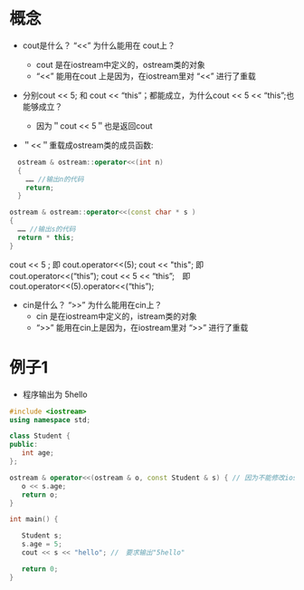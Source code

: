 # 概念
* cout是什么？ “<<” 为什么能用在 cout上？
  * cout 是在iostream中定义的，ostream类的对象
  * “<<” 能用在cout 上是因为，在iostream里对 “<<” 进行了重载
 
* 分别cout << 5; 和 cout << “this”；都能成立，为什么cout << 5 << “this”;也能够成立？
  * 因为＂cout << 5＂也是返回cout

* ＂<<＂重载成ostream类的成员函数:
```c++
  ostream & ostream::operator<<(int n)
  {
    …… //输出n的代码
    return;
  }
  ```
  ```c++
  ostream & ostream::operator<<(const char * s )
  {
    …… //输出s的代码
    return * this;
  }
  ```
  cout << 5 ; 即 cout.operator<<(5);
  cout << "this"; 即　cout.operator<<(“this”);
  cout << 5 << “this”;　即　cout.operator<<(5).operator<<(“this”);
  
* cin是什么？ “>>” 为什么能用在cin上？
  * cin 是在iostream中定义的，istream类的对象
  * “>>” 能用在cin上是因为，在iostream里对 “>>” 进行了重载
  
 # 例子1
 * 程序输出为 5hello
 
 ```c++
 #include <iostream>
using namespace std;

class Student {
public:
    int age;
};

ostream & operator<<(ostream & o, const Student & s) { // 因为不能修改iostream类, 所以只能全局函数重载<<
    o << s.age;
    return o;
}

int main() {

    Student s;
    s.age = 5;
    cout << s << "hello"; //　要求输出"5hello"

    return 0;
}

 ```

